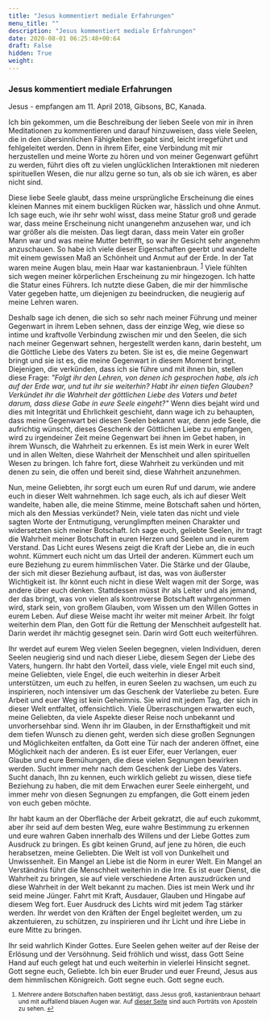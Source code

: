```yaml
---
title: "Jesus kommentiert mediale Erfahrungen"
menu_title: ""
description: "Jesus kommentiert mediale Erfahrungen"
date: 2020-08-01 06:25:48+00:64
draft: False
hidden: True
weight:
---
```

### Jesus kommentiert mediale Erfahrungen

Jesus - empfangen am 11. April 2018, Gibsons, BC, Kanada.

Ich bin gekommen, um die Beschreibung der lieben Seele von mir in ihren Meditationen zu kommentieren und darauf hinzuweisen, dass viele Seelen, die in den übersinnlichen Fähigkeiten begabt sind, leicht irregeführt und fehlgeleitet werden. Denn in ihrem Eifer, eine Verbindung mit mir herzustellen und meine Worte zu hören und von meiner Gegenwart geführt zu werden, führt dies oft zu vielen unglücklichen Interaktionen mit niederen spirituellen Wesen, die nur allzu gerne so tun, als ob sie ich wären, es aber nicht sind.

Diese liebe Seele glaubt, dass meine ursprüngliche Erscheinung die eines kleinen Mannes mit einem buckligen Rücken war, hässlich und ohne Anmut. Ich sage euch, wie ihr sehr wohl wisst, dass meine Statur groß und gerade war, dass meine Erscheinung nicht unangenehm anzusehen war, und ich war größer als die meisten. Das liegt daran, dass mein Vater ein großer Mann war und was meine Mutter betrifft, so war ihr Gesicht sehr angenehm anzuschauen. So habe ich viele dieser Eigenschaften geerbt und wandelte mit einem gewissen Maß an Schönheit und Anmut auf der Erde. In der Tat waren meine Augen blau, mein Haar war kastanienbraun. <sup id="a1">[1](#f1)</sup> Viele fühlten sich wegen meiner körperlichen Erscheinung zu mir hingezogen. Ich hatte die Statur eines Führers. Ich nutzte diese Gaben, die mir der himmlische Vater gegeben hatte, um diejenigen zu beeindrucken, die neugierig auf meine Lehren waren.

Deshalb sage ich denen, die sich so sehr nach meiner Führung und meiner Gegenwart in ihrem Leben sehnen, dass der einzige Weg, wie diese so intime und kraftvolle Verbindung zwischen mir und den Seelen, die sich nach meiner Gegenwart sehnen, hergestellt werden kann, darin besteht, um die Göttliche Liebe des Vaters zu beten. Sie ist es, die meine Gegenwart bringt und sie ist es, die meine Gegenwart in diesem Moment bringt. Diejenigen, die verkünden, dass ich sie führe und mit ihnen bin, stellen diese Frage: *"Folgt ihr den Lehren, von denen ich gesprochen habe, als ich auf der Erde war, und tut ihr sie weiterhin? Habt ihr einen tiefen Glauben? Verkündet ihr die Wahrheit der göttlichen Liebe des Vaters und betet darum, dass diese Gabe in eure Seele eingeht?"* Wenn dies bejaht wird und dies mit Integrität und Ehrlichkeit geschieht, dann wage ich zu behaupten, dass meine Gegenwart bei diesen Seelen bekannt war, denn jede Seele, die aufrichtig wünscht, dieses Geschenk der Göttlichen Liebe zu empfangen, wird zu irgendeiner Zeit meine Gegenwart bei ihnen im Gebet haben, in ihrem Wunsch, die Wahrheit zu erkennen. Es ist mein Werk in eurer Welt und in allen Welten, diese Wahrheit der Menschheit und allen spirituellen Wesen zu bringen. Ich fahre fort, diese Wahrheit zu verkünden und mit denen zu sein, die offen und bereit sind, diese Wahrheit anzunehmen.

Nun, meine Geliebten, ihr sorgt euch um euren Ruf und darum, wie andere euch in dieser Welt wahrnehmen. Ich sage euch, als ich auf dieser Welt wandelte, haben alle, die meine Stimme, meine Botschaft sahen und hörten, mich als den Messias verkündet? Nein, viele taten das nicht und viele sagten Worte der Entmutigung, verunglimpften meinen Charakter und widersetzten sich meiner Botschaft. Ich sage euch, geliebte Seelen, ihr tragt die Wahrheit meiner Botschaft in euren Herzen und Seelen und in eurem Verstand. Das Licht eures Wesens zeigt die Kraft der Liebe an, die in euch wohnt. Kümmert euch nicht um das Urteil der anderen. Kümmert euch um eure Beziehung zu eurem himmlischen Vater. Die Stärke und der Glaube, der sich mit dieser Beziehung aufbaut, ist das, was von äußerster Wichtigkeit ist. Ihr könnt euch nicht in diese Welt wagen mit der Sorge, was andere über euch denken. Stattdessen müsst ihr als Leiter und als jemand, der das bringt, was von vielen als kontroverse Botschaft wahrgenommen wird, stark sein, von großem Glauben, vom Wissen um den Willen Gottes in eurem Leben. Auf diese Weise macht ihr weiter mit meiner Arbeit. Ihr folgt weiterhin dem Plan, den Gott für die Rettung der Menschheit aufgestellt hat. Darin werdet ihr mächtig gesegnet sein. Darin wird Gott euch weiterführen.

Ihr werdet auf eurem Weg vielen Seelen begegnen, vielen Individuen, deren Seelen neugierig sind und nach dieser Liebe, diesem Segen der Liebe des Vaters, hungern. Ihr habt den Vorteil, dass viele, viele Engel mit euch sind, meine Geliebten, viele Engel, die euch weiterhin in dieser Arbeit unterstützen, um euch zu helfen, in euren Seelen zu wachsen, um euch zu inspirieren, noch intensiver um das Geschenk der Vaterliebe zu beten. Eure Arbeit und euer Weg ist kein Geheimnis. Sie wird mit jedem Tag, der sich in dieser Welt entfaltet, offensichtlich. Viele Überraschungen erwarten euch, meine Geliebten, da viele Aspekte dieser Reise noch unbekannt und unvorhersehbar sind. Wenn ihr im Glauben, in der Ernsthaftigkeit und mit dem tiefen Wunsch zu dienen geht, werden sich diese großen Segnungen und Möglichkeiten entfalten, da Gott eine Tür nach der anderen öffnet, eine Möglichkeit nach der anderen. Es ist euer Eifer, euer Verlangen, euer Glaube und eure Bemühungen, die diese vielen Segnungen bewirken werden. Sucht immer mehr nach dem Geschenk der Liebe des Vaters. Sucht danach, Ihn zu kennen, euch wirklich geliebt zu wissen, diese tiefe Beziehung zu haben, die mit dem Erwachen eurer Seele einhergeht, und immer mehr von diesen Segnungen zu empfangen, die Gott einem jeden von euch geben möchte.

Ihr habt kaum an der Oberfläche der Arbeit gekratzt, die auf euch zukommt, aber ihr seid auf dem besten Weg, eure wahre Bestimmung zu erkennen und eure wahren Gaben innerhalb des Willens und der Liebe Gottes zum Ausdruck zu bringen. Es gibt keinen Grund, auf jene zu hören, die euch herabsetzen, meine Geliebten. Die Welt ist voll von Dunkelheit und Unwissenheit. Ein Mangel an Liebe ist die Norm in eurer Welt. Ein Mangel an Verständnis führt die Menschheit weiterhin in die Irre. Es ist euer Dienst, die Wahrheit zu bringen, sie auf viele verschiedene Arten auszudrücken und diese Wahrheit in der Welt bekannt zu machen. Dies ist mein Werk und ihr seid meine Jünger. Fahrt mit Kraft, Ausdauer, Glauben und Hingabe auf diesem Weg fort. Euer Ausdruck des Lichts wird mit jedem Tag stärker werden. Ihr werdet von den Kräften der Engel begleitet werden, um zu akzentuieren, zu schützen, zu inspirieren und ihr Licht und ihre Liebe in eure Mitte zu bringen.

Ihr seid wahrlich Kinder Gottes. Eure Seelen gehen weiter auf der Reise der Erlösung und der Versöhnung. Seid fröhlich und wisst, dass Gott Seine Hand auf euch gelegt hat und euch weiterhin in vielerlei Hinsicht segnet. Gott segne euch, Geliebte. Ich bin euer Bruder und euer Freund, Jesus aus dem himmlischen Königreich. Gott segne euch. Gott segne euch.
<small>

1. <large id="f1"> Mehrere andere Botschaften haben bestätigt, dass Jesus groß, kastanienbraun behaart und mit auffallend blauen Augen war. Auf [dieser Seite](/judas-von-kerioth-botschaften/portraets-der-apostel/) sind auch Porträts von Aposteln zu sehen. [↩](#a1)

